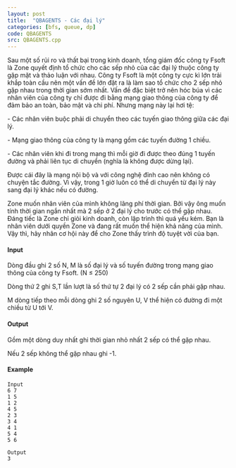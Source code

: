 ```yaml
---
layout: post
title:  "QBAGENTS - Các đại lý"
categories: [bfs, queue, dp]
code: QBAGENTS
src: QBAGENTS.cpp
---
```




  


Sau một số rủi ro và thất bại trong kinh doanh, tổng giám đốc công ty Fsoft là Zone quyết định tổ chức cho các sếp nhỏ của các đại lý thuộc công ty gặp mặt và thảo luận với nhau. Công ty Fsoft là một công ty cực kì lớn trải khắp toàn cầu nên một vấn đề lớn đặt ra là làm sao tổ chức cho 2 sếp nhỏ gặp nhau trong thời gian sớm nhất. Vấn đề đặc biệt trở nên hóc búa vì các nhân viên của công ty chỉ được đi bằng mạng giao thông của công ty để đảm bảo an toàn, bảo mật và chi phí. Nhưng mạng này lại hơi tệ:

\- Các nhân viên buộc phải di chuyển theo các tuyến giao thông giữa các đại lý.

\- Mạng giao thông của công ty là mạng gồm các tuyến đường 1 chiều.

\- Các nhân viên khi đi trong mạng thì mỗi giờ đi được theo đúng 1 tuyến đường và phải liên tục di chuyển (nghĩa là không được dừng lại).

Được cái đây là mạng nội bộ và với công nghệ đỉnh cao nên không có chuyện tắc đường. Vì vậy, trong 1 giờ luôn có thể di chuyển từ đại lý này sang đại lý khác nếu có đường.

Zone muốn nhân viên của mình không lãng phí thời gian. Bởi vậy ông muốn tính thời gian ngắn nhất mà 2 sếp ở 2 đại lý cho trước có thể gặp nhau. Đáng tiếc là Zone chỉ giỏi kinh doanh, còn lập trình thì quá yếu kém. Bạn là nhân viên dưới quyền Zone và đang rất muốn thể hiện khả năng của mình. Vậy thì, hãy nhân cơ hội này để cho Zone thấy trình độ tuyệt vời của bạn.

#### Input

Dòng đầu ghi 2 số N, M là số đại lý và số tuyến đường trong mạng giao thông của công ty Fsoft. (N ≤ 250)

Dòng thứ 2 ghi S,T lần lượt là số thứ tự 2 đại lý có 2 sếp cần phải gặp nhau.

M dòng tiếp theo mỗi dòng ghi 2 số nguyên U, V thể hiện có đường đi một chiều từ U tới V.

#### Output

Gồm một dòng duy nhất ghi thời gian nhỏ nhất 2 sếp có thể gặp nhau.

Nếu 2 sếp không thể gặp nhau ghi -1.

#### Example

```
Input
6 7
1 5
1 2
4 5
2 3
3 4
4 1
5 4
5 6

Output
3

```

<!--more-->

